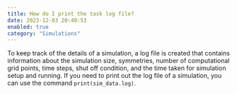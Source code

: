 ```yaml
---
title: How do I print the task log file?
date: 2023-12-03 20:49:53
enabled: true
category: "Simulations"
---
```

To keep track of the details of a simulation, a log file is created that contains information about the simulation size, symmetries, number of computational grid points, time steps, shut off condition, and the time taken for simulation setup and running. If you need to print out the log file of a simulation, you can use the command&nbsp;`print(sim_data.log)`.&nbsp;
